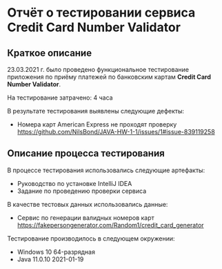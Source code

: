 # Отчёт о тестировании сервиса **Credit Card Number Validator**

## Краткое описание

23.03.2021 г. было проведено функциональное тестирование приложения по приёму платежей по банковским картам **Credit Card Number Validator**.

На тестирование затрачено: 4 часа

В результате тестирования выявлены следующие дефекты:
* Номера карт American Express не проходят проверку
  https://github.com/NilsBond/JAVA-HW-1-1/issues/1#issue-839119258

## Описание процесса тестирования

В процессе тестирования использовались следующие артефакты:
* Руководство по установке IntelliJ IDEA
* Задание по проведению проверки сервиса

В качестве тестовых данных использовались данные:
* Сервис по генерации валидных номеров карт https://fakepersongenerator.com/Random1/credit_card_generator

Тестирование производилось в следующем окружении:
* Windows 10 64-разрядная
* Java 11.0.10 2021-01-19